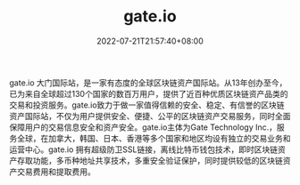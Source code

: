﻿---
weight: 
title: "gate.io"
description: "gate是比特儿海外版。"
date: 2022-07-21T21:57:40+08:00
lastmod: 2022-07-21T16:45:40+08:00
draft: false
authors: ["浮尘"]
featuredImage: "gate-io.webp"
link: "https://www.gateio.life/"
tags: ["交易所","gate.io"]
categories: ["navigation"]
navigation: ["交易所"]
lightgallery: true
toc: true
pinned: false
recommend: false
recommend1: false
---
gate.io 大门国际站，是一家有态度的全球区块链资产国际站。从13年创办至今，已为来自全球超过130个国家的数百万用户，提供了近百种优质区块链资产品类的交易和投资服务。gate.io致力于做一家值得信赖的安全、稳定、有信誉的区块链资产国际站，不仅为用户提供安全、便捷、公平的区块链资产交易服务，同时全面保障用户的交易信息安全和资产安全。gate.io主体为Gate Technology Inc.，服务全球，在加拿大，韩国、日本、香港等多个国家和地区均设有独立的交易业务和运营中心。gate.io 拥有超级防卫SSL链接，离线比特币钱包技术，即时区块链资产存取功能，多币种地址共享技术，多重安全验证保护，同时提供较低的区块链资产交易费用和提取费用。
